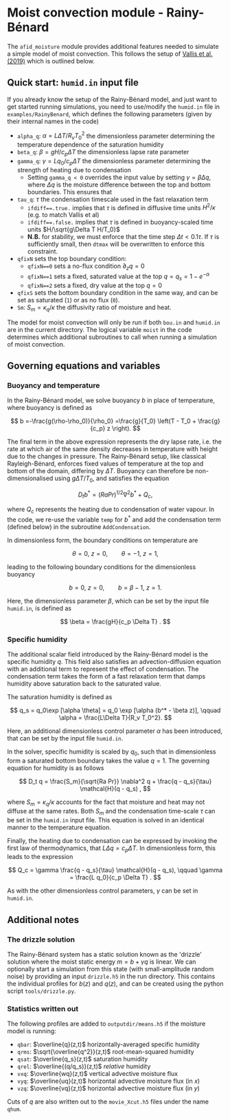 # Moist convection module - Rainy-Bénard

The `afid_moisture` module provides additional features needed to simulate a simple model of moist convection.
This follows the setup of [Vallis et al. (2019)](https://doi.org/10.1017/jfm.2018.954) which is outlined below.

## Quick start: `humid.in` input file

If you already know the setup of the Rainy-Bénard model, and just want to get started running simulations, you need to use/modify the `humid.in` file in `examples/RainyBenard`, which defines the following parameters (given by their internal names in the code)

- `alpha_q`: $\alpha = L\Delta T/R_v T_0^2$ the dimensionless parameter determining the temperature dependence of the saturation humidity
- `beta_q`: $\beta = gH/c_p \Delta T$ the dimensionless lapse rate parameter
- `gamma_q`: $\gamma = L q_0/c_p \Delta T$ the dimensionless parameter determining the strength of heating due to condensation
    - Setting `gamma_q < 0` overrides the input value by setting $\gamma = \beta \Delta q$, where $\Delta q$ is the moisture difference between the top and bottom boundaries. This ensures that 
- `tau_q`: $\tau$ the condensation timescale used in the fast relaxation term
    - `ifdiff==.true.` implies that $\tau$ is defined in diffusive time units $H^2/\kappa$ (e.g. to match Vallis et al)
    - `ifdiff==.false.` implies that $\tau$ is defined in buoyancy-scaled time units $H/\sqrt{g\Delta T H/T_0}$
    - **N.B.** for stability, we must enforce that the time step $\Delta t < 0.1 \tau$. If $\tau$ is sufficiently small, then `dtmax` will be overwritten to enforce this constraint.
- `qfixN` sets the top boundary condition:
    - `qfixN==0` sets a no-flux condition $\partial_z q=0$
    - `qfixN==1` sets a fixed, saturated value at the top $q=q_s=1-e^{-\alpha}$
    - `qfixN==2` sets a fixed, dry value at the top $q=0$
- `qfixS` sets the bottom boundary condition in the same way, and can be set as saturated (`1`) or as no flux (`0`).
- `Sm`: $S_m = \kappa_q/\kappa$ the diffusivity ratio of moisture and heat.

The model for moist convection will only be run if both `bou.in` and `humid.in` are in the current directory.
The logical variable `moist` in the code determines which additional subroutines to call when running a simulation of moist convection.

## Governing equations and variables

### Buoyancy and temperature

In the Rainy-Bénard model, we solve buoyancy $b$ in place of temperature, where buoyancy is defined as

$$
b =-\frac{g(\rho-\rho_0)}{\rho_0} =\frac{g}{T_0} \left(T - T_0  + \frac{g}{c_p} z \right).
$$

The final term in the above expression represents the dry lapse rate, i.e. the rate at which air of the same density decreases in temperature with height due to the changes in pressure.
The Rainy-Bénard setup, like classical Rayleigh-Bénard, enforces fixed values of temperature at the top and bottom of the domain, differing by $\Delta T$.
Buoyancy can therefore be non-dimensionalised using $g\Delta T/T_0$, and satisfies the equation

$$
D_t b^* = (RaPr)^{1/2} \nabla^2 b^* + Q_c,
$$

where $Q_c$ represents the heating due to condensation of water vapour.
In the code, we re-use the variable `temp` for $b^*$ and add the condensation term (defined below) in the subroutine `AddCondensation`.

In dimensionless form, the boundary conditions on temperature are

$$
\theta = 0, \ z=0, \qquad \theta = -1, \ z = 1,
$$

leading to the following boundary conditions for the dimensionless buoyancy

$$
b = 0, \ z = 0, \qquad b = \beta - 1, \ z=1 .
$$

Here, the dimensionless parameter $\beta$, which can be set by the input file `humid.in`, is defined as

$$
\beta = \frac{gH}{c_p \Delta T} .
$$

### Specific humidity
The additional scalar field introduced by the Rainy-Bénard model is the specific humidity $q$.
This field also satisfies an advection-diffusion equation with an additional term to represent the effect of condensation.
The condensation term takes the form of a fast relaxation term that damps humidity above saturation back to the saturated value.

The saturation humidity is defined as

$$
q_s = q_0\exp [\alpha \theta] = q_0 \exp [\alpha (b^* - \beta z)], \qquad \alpha = \frac{L\Delta T}{R_v T_0^2}.
$$

Here, an additional dimensionless control parameter $\alpha$ has been introduced, that can be set by the input file `humid.in`.

In the solver, specific humidity is scaled by $q_0$, such that in dimensionless form a saturated bottom boundary takes the value $q=1$.
The governing equation for humidity is as follows

$$
D_t q = \frac{S_m}{\sqrt{Ra Pr}} \nabla^2 q + \frac{q - q_s}{\tau} \mathcal{H}(q - q_s) ,
$$

where $S_m=\kappa_q/\kappa$ accounts for the fact that moisture and heat may not diffuse at the same rates.
Both $S_m$ and the condensation time-scale $\tau$ can be set in the `humid.in` input file.
This equation is solved in an identical manner to the temperature equation.

Finally, the heating due to condensation can be expressed by invoking the first law of thermodynamics, that $L \Delta q = c_p \Delta T$.
In dimensionless form, this leads to the expression

$$
Q_c = \gamma \frac{q - q_s}{\tau} \mathcal{H}(q - q_s), \qquad \gamma = \frac{L q_0}{c_p \Delta T} .
$$

As with the other dimensionless control parameters, $\gamma$ can be set in `humid.in`.

## Additional notes

### The drizzle solution

The Rainy-Bénard system has a static solution known as the 'drizzle' solution where the moist static energy $m=b+\gamma q$ is linear.
We can optionally start a simulation from this state (with small-amplitude random noise) by providing an input `drizzle.h5` in the run directory.
This contains the individual profiles for $b(z)$ and $q(z)$, and can be created using the python script `tools/drizzle.py`.

### Statistics written out

The following profiles are added to `outputdir/means.h5` if the moisture model is running:

- `qbar`: $\overline{q}(z,t)$ horizontally-averaged specific humidity
- `qrms`: $\sqrt{\overline{q^2}}(z,t)$ root-mean-squared humidity
- `qsat`: $\overline{q_s}(z,t)$ saturation humidity
- `qrel`: $\overline{(q/q_s)}(z,t)$ *relative* humidity
- `vxq`: $\overline{wq}(z,t)$ vertical advective moisture flux
- `vyq`: $\overline{uq}(z,t)$ horizontal advective moisture flux (in $x$)
- `vzq`: $\overline{vq}(z,t)$ horizontal advective moisture flux (in $y$)

Cuts of $q$ are also written out to the `movie_Xcut.h5` files under the name `qhum`.